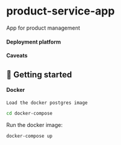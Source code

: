 # product-service-app

App for product management

#### Deployment platform

#### Caveats

## 🚀 Getting started

#### Docker

```Load the docker postgres image```

```bash
cd docker-compose
```

Run the docker image:

```bash
docker-compose up
```